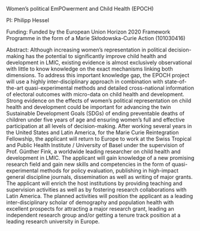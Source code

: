 Women’s political EmPOwerment and Child Health (EPOCH)

PI: Philipp Hessel

Funding: Funded by the European Union Horizon 2020 Framework Programme in the form of a Marie Skłodowska-Curie Action (101030416)

Abstract: Although increasing women’s representation in political decision-making has the potential to significantly improve child health and development in LMIC, existing evidence is almost exclusively observational with little to know knowledge on the exact mechanisms linking both dimensions. To address this important knowledge gap, the EPOCH project will use a highly inter-disciplinary approach in combination with state-of-the-art quasi-experimental methods and detailed cross-national information of electoral outcomes with micro-data on child health and development. Strong evidence on the effects of women’s political representation on child health and development could be important for advancing the twin Sustainable Development Goals (SDGs) of ending preventable deaths of children under five years of age and ensuring women’s full and effective participation at all levels of decision-making. After working several years in the United States and Latin America, for the Marie Curie Reintegration Fellowship, the applicant will return to Europe to work at the Swiss Tropical and Public Health Institute / University of Basel under the supervision of Prof. Günther Fink, a worldwide leading researcher on child health and development in LMIC. The applicant will gain knowledge of a new promising research field and gain new skills and competencies in the form of quasi-experimental methods for policy evaluation, publishing in high-impact general discipline journals, dissemination as well as writing of major grants. The applicant will enrich the host institutions by providing teaching and supervision activities as well as by fostering research collaborations with Latin America. The planned activities will position the applicant as a leading inter-disciplinary scholar of demography and population health with excellent prospects for attracting a major research grant, leading an independent research group and/or getting a tenure track position at a leading research university in Europe.
